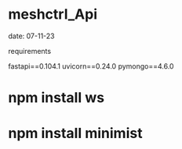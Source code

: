 # meshctrl_Api

date: 07-11-23

requirements

fastapi==0.104.1
uvicorn==0.24.0
pymongo==4.6.0
# npm install ws
# npm install minimist
